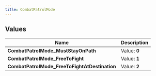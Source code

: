 ```yaml
---
title: CombatPatrolMode
---
```


## Values

| Name | Description |
| ---- | ----------- |
| **CombatPatrolMode\_MustStayOnPath** | Value: **0** |
| **CombatPatrolMode\_FreeToFight** | Value: **1** |
| **CombatPatrolMode\_FreeToFightAtDestination** | Value: **2** |

